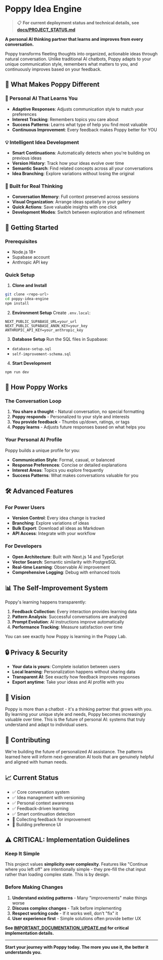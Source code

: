 # Poppy Idea Engine

> 📋 **For current deployment status and technical details, see [docs/PROJECT_STATUS.md](./docs/PROJECT_STATUS.md)**

**A personal AI thinking partner that learns and improves from every conversation.**

Poppy transforms fleeting thoughts into organized, actionable ideas through natural conversation. Unlike traditional AI chatbots, Poppy adapts to your unique communication style, remembers what matters to you, and continuously improves based on your feedback.

## 🌟 What Makes Poppy Different

### 🧠 **Personal AI That Learns You**
- **Adaptive Responses**: Adjusts communication style to match your preferences
- **Interest Tracking**: Remembers topics you care about
- **Success Patterns**: Learns what type of help you find most valuable
- **Continuous Improvement**: Every feedback makes Poppy better for YOU

### 💡 **Intelligent Idea Development**
- **Smart Continuations**: Automatically detects when you're building on previous ideas
- **Version History**: Track how your ideas evolve over time
- **Semantic Search**: Find related concepts across all your conversations
- **Idea Branching**: Explore variations without losing the original

### 🎯 **Built for Real Thinking**
- **Conversation Memory**: Full context preserved across sessions
- **Visual Organization**: Arrange ideas spatially in your gallery
- **Quick Actions**: Save valuable insights with one click
- **Development Modes**: Switch between exploration and refinement

## 🚀 Getting Started

### Prerequisites
- Node.js 18+
- Supabase account
- Anthropic API key

### Quick Setup

1. **Clone and Install**
```bash
git clone <repo-url>
cd poppy-idea-engine
npm install
```

2. **Environment Setup**
Create `.env.local`:
```env
NEXT_PUBLIC_SUPABASE_URL=your_url
NEXT_PUBLIC_SUPABASE_ANON_KEY=your_key
ANTHROPIC_API_KEY=your_anthropic_key
```

3. **Database Setup**
Run the SQL files in Supabase:
- `database-setup.sql`
- `self-improvement-schema.sql`

4. **Start Development**
```bash
npm run dev
```

## 💭 How Poppy Works

### The Conversation Loop
1. **You share a thought** - Natural conversation, no special formatting
2. **Poppy responds** - Personalized to your style and interests
3. **You provide feedback** - Thumbs up/down, ratings, or tags
4. **Poppy learns** - Adjusts future responses based on what helps you

### Your Personal AI Profile
Poppy builds a unique profile for you:
- **Communication Style**: Formal, casual, or balanced
- **Response Preferences**: Concise or detailed explanations
- **Interest Areas**: Topics you explore frequently
- **Success Patterns**: What makes conversations valuable for you

## 🛠 Advanced Features

### For Power Users
- **Version Control**: Every idea change is tracked
- **Branching**: Explore variations of ideas
- **Bulk Export**: Download all ideas as Markdown
- **API Access**: Integrate with your workflow

### For Developers
- **Open Architecture**: Built with Next.js 14 and TypeScript
- **Vector Search**: Semantic similarity with PostgreSQL
- **Real-time Learning**: Observable AI improvement
- **Comprehensive Logging**: Debug with enhanced tools

## 📊 The Self-Improvement System

Poppy's learning happens transparently:

1. **Feedback Collection**: Every interaction provides learning data
2. **Pattern Analysis**: Successful conversations are analyzed
3. **Prompt Evolution**: AI instructions improve automatically
4. **Performance Tracking**: Measure satisfaction over time

You can see exactly how Poppy is learning in the Poppy Lab.

## 🔒 Privacy & Security

- **Your data is yours**: Complete isolation between users
- **Local learning**: Personalization happens without sharing data
- **Transparent AI**: See exactly how feedback improves responses
- **Export anytime**: Take your ideas and AI profile with you

## 🎯 Vision

Poppy is more than a chatbot - it's a thinking partner that grows with you. By learning your unique style and needs, Poppy becomes increasingly valuable over time. This is the future of personal AI: systems that truly understand and adapt to individual users.

## 🤝 Contributing

We're building the future of personalized AI assistance. The patterns learned here will inform next-generation AI tools that are genuinely helpful and aligned with human needs.

## 📈 Current Status

- ✅ Core conversation system
- ✅ Idea management with versioning
- ✅ Personal context awareness
- ✅ Feedback-driven learning
- ✅ Smart continuation detection
- 🔄 Collecting feedback for improvement
- 🔄 Building preference UI

## ⚠️ CRITICAL: Implementation Guidelines

### Keep It Simple
This project values **simplicity over complexity**. Features like "Continue where you left off" are intentionally simple - they pre-fill the chat input rather than loading complex state. This is by design.

### Before Making Changes
1. **Understand existing patterns** - Many "improvements" make things worse
2. **Discuss complex changes** - Talk before implementing
3. **Respect working code** - If it works well, don't "fix" it
4. **User experience first** - Simple solutions often provide better UX

**See [IMPORTANT_DOCUMENTATION_UPDATE.md](./IMPORTANT_DOCUMENTATION_UPDATE.md) for critical implementation details.**

---

**Start your journey with Poppy today. The more you use it, the better it understands you.**
